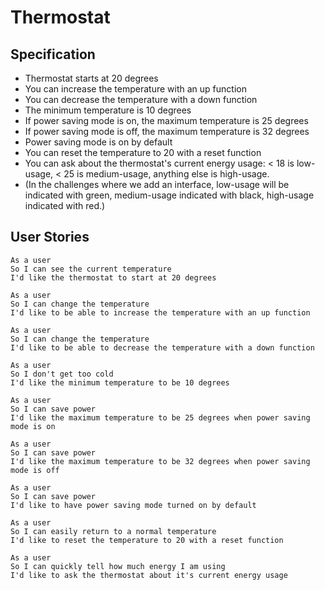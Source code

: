 # Thermostat #

## Specification ##
* Thermostat starts at 20 degrees
* You can increase the temperature with an up function
* You can decrease the temperature with a down function
* The minimum temperature is 10 degrees
* If power saving mode is on, the maximum temperature is 25 degrees
* If power saving mode is off, the maximum temperature is 32 degrees
* Power saving mode is on by default
* You can reset the temperature to 20 with a reset function
* You can ask about the thermostat's current energy usage: < 18 is low-usage, < 25 is medium-usage, anything else is high-usage.
* (In the challenges where we add an interface, low-usage will be indicated with green, medium-usage indicated with black, high-usage indicated with red.)

## User Stories ##
```
As a user
So I can see the current temperature
I'd like the thermostat to start at 20 degrees

As a user
So I can change the temperature
I'd like to be able to increase the temperature with an up function

As a user
So I can change the temperature
I'd like to be able to decrease the temperature with a down function

As a user
So I don't get too cold
I'd like the minimum temperature to be 10 degrees

As a user
So I can save power
I'd like the maximum temperature to be 25 degrees when power saving mode is on

As a user
So I can save power
I'd like the maximum temperature to be 32 degrees when power saving mode is off

As a user
So I can save power
I'd like to have power saving mode turned on by default

As a user
So I can easily return to a normal temperature
I'd like to reset the temperature to 20 with a reset function

As a user
So I can quickly tell how much energy I am using
I'd like to ask the thermostat about it's current energy usage
```
